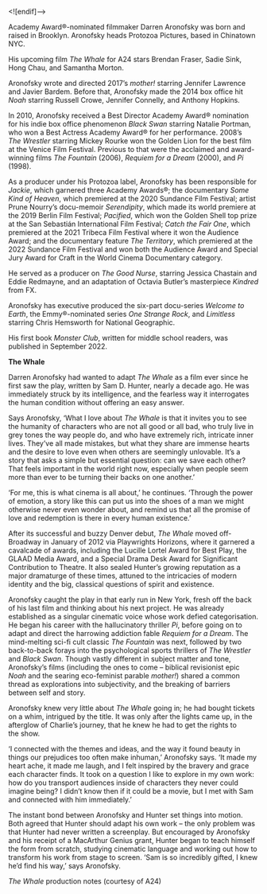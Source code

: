 <![endif]-->

Academy Award®-nominated filmmaker Darren Aronofsky was born and raised in Brooklyn. Aronofsky heads Protozoa Pictures, based in Chinatown NYC.

His upcoming film _The Whale_ for A24 stars Brendan Fraser, Sadie Sink,  
Hong Chau, and Samantha Morton.

Aronofsky wrote and directed 2017’s _mother!_ starring Jennifer Lawrence and Javier Bardem. Before that, Aronofsky made the 2014 box office hit _Noah_ starring Russell Crowe, Jennifer Connelly, and Anthony Hopkins.

In 2010, Aronofsky received a Best Director Academy Award® nomination for his indie box office phenomenon _Black Swan_ starring Natalie Portman, who won a Best Actress Academy Award® for her performance. 2008’s  
_The Wrestler_ starring Mickey Rourke won the Golden Lion for the best film at the Venice Film Festival. Previous to that were the acclaimed and award-winning films _The Fountain_ (2006), _Requiem for a Dream_ (2000), and _Pi_ (1998).

As a producer under his Protozoa label, Aronofsky has been responsible for _Jackie_,  which garnered three Academy Awards®; the documentary _Some Kind of Heaven_, which premiered at the 2020 Sundance Film Festival; artist Prune Nourry’s docu-memoir _Serendipity_, which made its world premiere at the 2019 Berlin Film Festival; _Pacified_, which won the Golden Shell top prize at the San Sebastián International Film Festival; _Catch the Fair One_, which premiered at the 2021 Tribeca Film Festival where it won the Audience Award; and the documentary feature _The Territory_, which premiered at the 2022 Sundance Film Festival and won both the Audience Award and Special Jury Award for Craft in the World Cinema Documentary category.

He served as a producer on _The Good Nurse_, starring Jessica Chastain and Eddie Redmayne, and an adaptation of Octavia Butler’s masterpiece _Kindred_ from FX.

Aronofsky has executive produced the six-part docu-series _Welcome to Earth_, the Emmy®-nominated series _One Strange Rock_, and _Limitless_ starring Chris Hemsworth for National Geographic.

His first book _Monster Club_, written for middle school readers, was published in September 2022.

**The Whale**

Darren Aronofsky had wanted to adapt _The Whale_ as a film ever since he first saw the play, written by Sam D. Hunter, nearly a decade ago. He was immediately struck by its intelligence, and the fearless way it interrogates the human condition without offering an easy answer.

Says Aronofsky, ‘What I love about _The Whale_ is that it invites you to see the humanity of characters who are not all good or all bad, who truly live in grey tones the way people do, and who have extremely rich, intricate inner lives. They’ve all made mistakes, but what they share are immense hearts and the desire to love even when others are seemingly unlovable. It’s a story that asks a simple but essential question: can we save each other? That feels important in the world right now, especially when people seem more than ever to be turning their backs on one another.’

‘For me, this is what cinema is all about,’ he continues. ‘Through the power of emotion, a story like this can put us into the shoes of a man we might otherwise never even wonder about, and remind us that all the promise of love and redemption is there in every human existence.’

After its successful and buzzy Denver debut, _The Whale_ moved off-Broadway in January of 2012 via Playwrights Horizons, where it garnered a cavalcade of awards, including the Lucille Lortel Award for Best Play, the GLAAD Media Award, and a Special Drama Desk Award for Significant Contribution to Theatre. It also sealed Hunter’s growing reputation as a major dramaturge of these times, attuned to the intricacies of modern identity and the big, classical questions of spirit and existence.

Aronofsky caught the play in that early run in New York, fresh off the back of his last film and thinking about his next project. He was already established as a singular cinematic voice whose work defied categorisation. He began his career with the hallucinatory thriller _Pi_, before going on to adapt and direct the harrowing addiction fable _Requiem for a Dream_. The mind-melting sci-fi cult classic _The Fountain_ was next, followed by two back-to-back forays into the psychological sports thrillers of _The Wrestler_ and _Black Swan_. Though vastly different in subject matter and tone, Aronofsky’s films (including the ones to come – biblical revisionist epic _Noah_ and the searing eco-feminist parable _mother!_) shared a common thread as explorations into subjectivity, and the breaking of barriers between self and story.

Aronofsky knew very little about _The Whale_ going in; he had bought tickets on a whim, intrigued by the title. It was only after the lights came up, in the afterglow of Charlie’s journey, that he knew he had to get the rights to  
the show.

‘I connected with the themes and ideas, and the way it found beauty in things our prejudices too often make inhuman,’ Aronofsky says. ‘It made my heart ache, it made me laugh, and I felt inspired by the bravery and grace each character finds. It took on a question I like to explore in my own work: how do you transport audiences inside of characters they never could imagine being? I didn’t know then if it could be a movie, but I met with Sam and connected with him immediately.’

The instant bond between Aronofsky and Hunter set things into motion. Both agreed that Hunter should adapt his own work – the only problem was that Hunter had never written a screenplay. But encouraged by Aronofsky and his receipt of a MacArthur Genius grant, Hunter began to teach himself the form from scratch, studying cinematic language and working out how to transform his work from stage to screen. ‘Sam is so incredibly gifted, I knew he’d find his way,’ says Aronofsky.

_The Whale_ production notes (courtesy of A24)


<!--stackedit_data:
eyJoaXN0b3J5IjpbMTU2Mzg4NTc4Ml19
-->